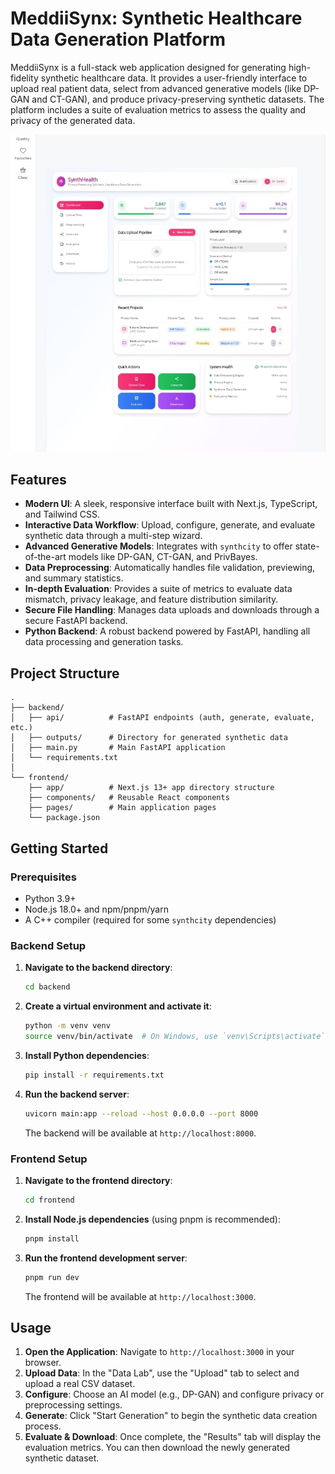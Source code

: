 # MeddiiSynx: Synthetic Healthcare Data Generation Platform

MeddiiSynx is a full-stack web application designed for generating high-fidelity synthetic healthcare data. It provides a user-friendly interface to upload real patient data, select from advanced generative models (like DP-GAN and CT-GAN), and produce privacy-preserving synthetic datasets. The platform includes a suite of evaluation metrics to assess the quality and privacy of the generated data.

![Screenshot of MeddiiSynx](./frontend/public/images/synthhealth-reference.jpg)

## Features

- **Modern UI**: A sleek, responsive interface built with Next.js, TypeScript, and Tailwind CSS.
- **Interactive Data Workflow**: Upload, configure, generate, and evaluate synthetic data through a multi-step wizard.
- **Advanced Generative Models**: Integrates with `synthcity` to offer state-of-the-art models like DP-GAN, CT-GAN, and PrivBayes.
- **Data Preprocessing**: Automatically handles file validation, previewing, and summary statistics.
- **In-depth Evaluation**: Provides a suite of metrics to evaluate data mismatch, privacy leakage, and feature distribution similarity.
- **Secure File Handling**: Manages data uploads and downloads through a secure FastAPI backend.
- **Python Backend**: A robust backend powered by FastAPI, handling all data processing and generation tasks.

## Project Structure

```
.
├── backend/
│   ├── api/          # FastAPI endpoints (auth, generate, evaluate, etc.)
│   ├── outputs/      # Directory for generated synthetic data
│   ├── main.py       # Main FastAPI application
│   └── requirements.txt
│
└── frontend/
    ├── app/          # Next.js 13+ app directory structure
    ├── components/   # Reusable React components
    ├── pages/        # Main application pages
    └── package.json
```

## Getting Started

### Prerequisites

- Python 3.9+
- Node.js 18.0+ and npm/pnpm/yarn
- A C++ compiler (required for some `synthcity` dependencies)

### Backend Setup

1.  **Navigate to the backend directory**:
    ```bash
    cd backend
    ```

2.  **Create a virtual environment and activate it**:
    ```bash
    python -m venv venv
    source venv/bin/activate  # On Windows, use `venv\Scripts\activate`
    ```

3.  **Install Python dependencies**:
    ```bash
    pip install -r requirements.txt
    ```

4.  **Run the backend server**:
    ```bash
    uvicorn main:app --reload --host 0.0.0.0 --port 8000
    ```
    The backend will be available at `http://localhost:8000`.

### Frontend Setup

1.  **Navigate to the frontend directory**:
    ```bash
    cd frontend
    ```

2.  **Install Node.js dependencies** (using pnpm is recommended):
    ```bash
    pnpm install
    ```

3.  **Run the frontend development server**:
    ```bash
    pnpm run dev
    ```
    The frontend will be available at `http://localhost:3000`.

## Usage

1.  **Open the Application**: Navigate to `http://localhost:3000` in your browser.
2.  **Upload Data**: In the "Data Lab", use the "Upload" tab to select and upload a real CSV dataset.
3.  **Configure**: Choose an AI model (e.g., DP-GAN) and configure privacy or preprocessing settings.
4.  **Generate**: Click "Start Generation" to begin the synthetic data creation process.
5.  **Evaluate & Download**: Once complete, the "Results" tab will display the evaluation metrics. You can then download the newly generated synthetic dataset. 